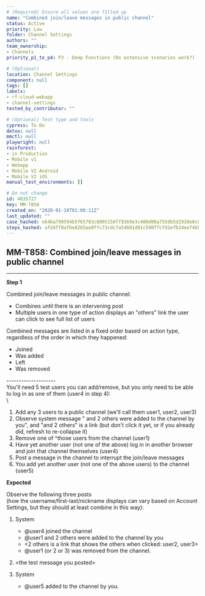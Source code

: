 ```yaml
---
# (Required) Ensure all values are filled up
name: "Combined join/leave messages in public channel"
status: Active
priority: Low
folder: Channel Settings
authors: ""
team_ownership:
- Channels
priority_p1_to_p4: P3 - Deep Functions (Do extensive scenarios work?)

# (Optional)
location: Channel Settings
component: null
tags: []
labels:
- rf-cloud-webapp
- channel-settings
tested_by_contributor: ""

# (Optional) Test type and tools
cypress: To Do
detox: null
mmctl: null
playwright: null
rainforest:
- in Production
- Mobile v1
- Webapp
- Mobile V2 Android
- Mobile V2 iOS
manual_test_environments: []

# Do not change
id: 4035727
key: MM-T858
created_on: "2020-01-18T01:00:11Z"
last_updated: ""
case_hashed: e64ba790594b5f65783c0005158ff9369e3c400d00a7559b5d293de0c869fd281a221e4b228bdfb0659a740e4440fb7e
steps_hashed: afd4ff8afbe82b5ae0ffc73cdc7a54601d01c590f7cfd1efb24eef4bb4341107d0a11f5400e1f55f1ca3ae44cfa98fd9
---
```


<!-- (Auto-generated) Based on frontmatter's "key" and "name" -->

## MM-T858: Combined join/leave messages in public channel

---

**Step 1**

Combined join/leave messages in public channel:

- Combines until there is an intervening post
- Multiple users in one type of action displays an "others" link the user can click to see full list of users

Combined messages are listed in a fixed order based on action type, regardless of the order in which they happened:

- Joined
- Was added
- Left
- Was removed

\--------------------\
You'll need 5 test users you can add/remove, but you only need to be able to log in as one of them (user4 in step 4):\
\\

1. Add any 3 users to a public channel (we'll call them user1, user2, user3)
2. Observe system message " and 2 others were added to the channel by you", and "and 2 others" is a link (but don't click it yet, or if you already did, refresh to re-collapse it)
3. Remove one of ^those users from the channel (user1)
4. Have yet another user (not one of the above) log in in another browser and join that channel themselves (user4)
5. Post a message in the channel to interrupt the join/leave messages
6. You add yet another user (not one of the above users) to the channel (user5)

**Expected**

Observe the following three posts\
(how the username/first-last/nickname displays can vary based on Account Settings, but they should at least combine in this way):

1. System

   - @user4 joined the channel
   - @user1 and 2 others were added to the channel by you
   - <2 others is a link that shows the others when clicked: user2, user3>
   - @user1 (or 2 or 3) was removed from the channel.

2. \<the test message you posted>

3. System

   - @user5 added to the channel by you.
